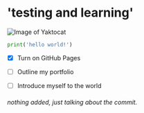 # 'testing and learning'


![Image of Yaktocat](https://octodex.github.com/images/yaktocat.png)






``` python
print('hello world!')
```

- [X] Turn on GitHub Pages
- [ ] Outline my portfolio
- [ ] Introduce myself to the world



















 ###### nothing added, just talking about the commit.
